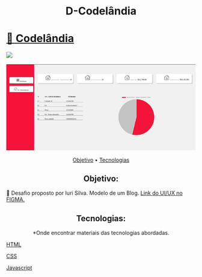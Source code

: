 <h1 align="center">D-Codelândia</h1>
<h1>
    <a href="https://www.figma.com/file/Yb9IBH56g7T1hdIyZ3BMNO/Desafios---Codel%C3%A2ndia?node-id=0%3A1">🔗
     Codelândia
    </a>
</h1>


<img src="https://img.shields.io/static/v1?label=UnidadesFaturas&message=Greg%C3%B3rioNeto&color=7159c1&style=for-the-badge&logo=ghost">

![D-Codelandia](https://github.com/igregorioneto/cad-unidades-consumidoras/blob/Unidades/src/assets/icons/simplescreenrecorder-2021-08-13_21.21.16.gif?raw=true)

<p align="center">
 <a href="#objetivo">Objetivo</a> •
 <a href="#tecnologias">Tecnologias</a>
</p>

<h2 align="center">
Objetivo:
</h2>

<p>
🚀 Desafio proposto por Iuri Silva. Modelo de um Blog. <a href="https://www.figma.com/file/Yb9IBH56g7T1hdIyZ3BMNO/Desafios---Codel%C3%A2ndia?node-id=0%3A1">Link do UI/UX no FIGMA.</a>
</p>

<h2 align="center">
Tecnologias:
</h2>

<p align="center">
*Onde encontrar materiais das tecnologias abordadas.

[HTML](https://developer.mozilla.org/pt-BR/docs/Web/HTML)

[CSS](https://developer.mozilla.org/pt-BR/docs/Web/CSS)

[Javascript](https://developer.mozilla.org/pt-BR/docs/Web/JavaScript)
</p>